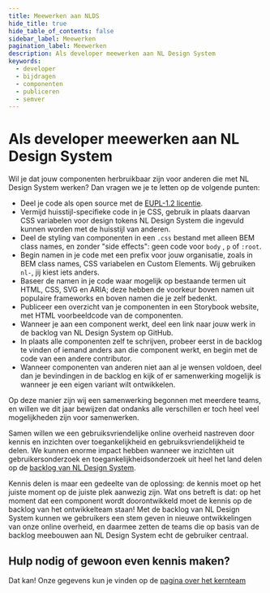 ```yaml
---
title: Meewerken aan NLDS
hide_title: true
hide_table_of_contents: false
sidebar_label: Meewerken
pagination_label: Meewerken
description: Als developer meewerken aan NL Design System
keywords:
  - developer
  - bijdragen
  - componenten
  - publiceren
  - semver
---
```


# Als developer meewerken aan NL Design System

Wil je dat jouw componenten herbruikbaar zijn voor anderen die met NL Design System werken? Dan vragen we je te letten op de volgende punten:

- Deel je code als open source met de [EUPL-1.2 licentie](https://joinup.ec.europa.eu/collection/eupl/eupl-text-eupl-12).
- Vermijd huisstijl-specifieke code in je CSS, gebruik in plaats daarvan CSS variabelen voor design tokens NL Design System die ingevuld kunnen worden met de huisstijl van anderen.
- Deel de styling van componenten in een `.css` bestand met alleen BEM class names, en zonder "side effects": geen code voor `body` , `p` of `:root`.
- Begin namen in je code met een prefix voor jouw organisatie, zoals in BEM class names, CSS variabelen en Custom Elements. Wij gebruiken `nl-`, jij kiest iets anders.
- Baseer de namen in je code waar mogelijk op bestaande termen uit HTML, CSS, SVG en ARIA; deze hebben de voorkeur boven namen uit populaire frameworks en boven namen die je zelf bedenkt.
- Publiceer een overzicht van je componenten in een Storybook website, met HTML voorbeeldcode van de componenten.
- Wanneer je aan een component werkt, deel een link naar jouw werk in de backlog van NL Design System op GitHub.
- In plaats alle componenten zelf te schrijven, probeer eerst in de backlog te vinden of iemand anders aan die component werkt, en begin met de code van een andere contributor.
- Wanneer componenten van anderen niet aan al je wensen voldoen, deel dan je bevindingen in de backlog en kijk of er samenwerking mogelijk is wanneer je een eigen variant wilt ontwikkelen.

Op deze manier zijn wij een samenwerking begonnen met meerdere teams, en willen we dit jaar bewijzen dat ondanks alle verschillen er toch heel veel mogelijkheden zijn voor samenwerken.

Samen willen we een gebruiksvriendelijke online overheid nastreven door kennis en inzichten over toegankelijkheid en gebruiksvriendelijkheid te delen. We kunnen enorme impact hebben wanneer we inzichten uit gebruikersonderzoek en toegankelijkheidsonderzoek uit heel het land delen op de [backlog van NL Design System](http://github.com/nl-design-system/backlog/issues).

Kennis delen is maar een gedeelte van de oplossing: de kennis moet op het juiste moment op de juiste plek aanwezig zijn. Wat ons betreft is dat: op het moment dat een component wordt doorontwikkeld moet de kennis op de backlog van het ontwikkelteam staan! Met de backlog van NL Design System kunnen we gebruikers een stem geven in nieuwe ontwikkelingen van onze online overheid, en daarmee zetten de teams die op basis van de backlog meebouwen aan NL Design System echt de gebruiker centraal.

## Hulp nodig of gewoon even kennis maken?

Dat kan! Onze gegevens kun je vinden op de [pagina over het kernteam](meedoen/contact.md)
